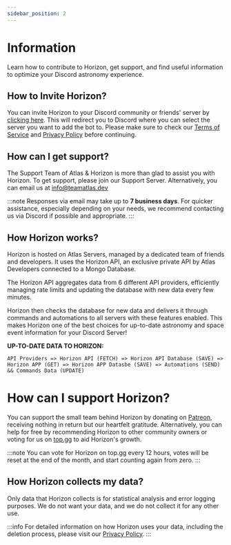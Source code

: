 ```yaml
---
sidebar_position: 2
---
```

# Information
Learn how to contribute to Horizon, get support, and find useful information to optimize your Discord astronomy experience.

## How to Invite Horizon?

You can invite Horizon to your Discord community or friends' server by [clicking here](https://invite.horizonbot.xyz). This will redirect you to Discord where you can select the server you want to add the bot to. Please make sure to check our [Terms of Service](https://horizonbot.xyz/terms) and [Privacy Policy](https://horizonbot.xyz/privacy) before continuing.

## How can I get support?
The Support Team of Atlas & Horizon is more than glad to assist you with Horizon. To get support, please join our Support Server. Alternatively, you can email us at info@teamatlas.dev

:::note
Responses via email may take up to **7 business days**. For quicker assistance, especially depending on your needs, we recommend contacting us via Discord if possible and appropriate.
:::

## How Horizon works?

Horizon is hosted on Atlas Servers, managed by a dedicated team of friends and developers. It uses the Horizon API, an exclusive private API by Atlas Developers connected to a Mongo Database.

The Horizon API aggregates data from 6 different API providers, efficiently managing rate limits and updating the database with new data every few minutes.

Horizon then checks the database for new data and delivers it through commands and automations to all servers with these features enabled. This makes Horizon one of the best choices for up-to-date astronomy and space event information for your Discord Server!


**UP-TO-DATE DATA TO HORIZON:**
```
API Providers => Horizon API (FETCH) => Horizon API Database (SAVE) =>
Horizon APP (GET) => Horizon APP Datasbe (SAVE) => Automations (SEND) && Commands Data (UPDATE)
```

# How can I support Horizon?

You can support the small team behind Horizon by donating on [Patreon](https://donate.teamatlas.dev), receiving nothing in return but our heartfelt gratitude. Alternatively, you can help for free by recommending Horizon to other community owners or voting for us on [top.gg](https://top.gg/bot/1183177251316047983) to aid Horizon's growth.

:::note
You can vote for Horizon on top.gg every 12 hours, votes will be reset at the end of the month, and start counting again from zero.
:::

## How Horizon collects my data?
Only data that Horizon collects is for statistical analysis and error logging purposes. We do not want your data, and we do not collect it for any other use.

:::info
For detailed information on how Horizon uses your data, including the deletion process, please visit our [Privacy Policy](https://horizonbot.xyz/privacy).
:::
